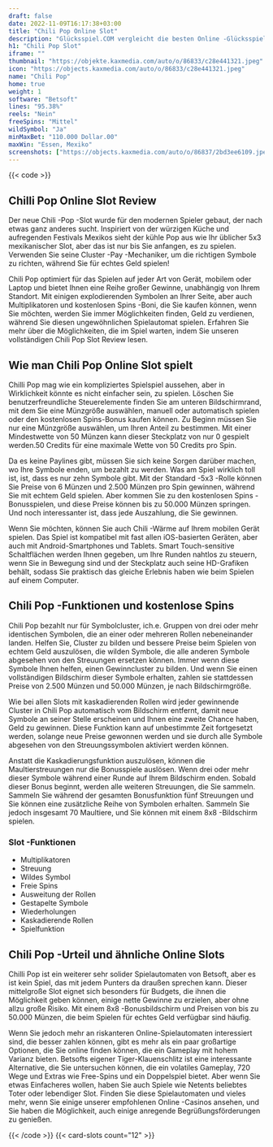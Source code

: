 ```yaml
---
draft: false
date: 2022-11-09T16:17:38+03:00
title: "Chili Pop Online Slot"
description: "Glücksspiel.COM vergleicht die besten Online -Glücksspiel -Sites und -spiele der Kanada.  Unabhängige Produktbewertungen und exklusive Anmeldeangebote. Jetzt spielen!"
h1: "Chili Pop Slot"
iframe: ""
thumbnail: "https://objekte.kaxmedia.com/auto/o/86833/c28e441321.jpeg"
icon: "https://objects.kaxmedia.com/auto/o/86833/c28e441321.jpeg"
name: "Chili Pop"
home: true
weight: 1
software: "Betsoft"
lines: "95.38%"
reels: "Nein"
freeSpins: "Mittel"
wildSymbol: "Ja"
minMaxBet: "110.000 Dollar.00"
maxWin: "Essen, Mexiko"
screenshots: ["https://objects.kaxmedia.com/auto/o/86837/2bd3ee6109.jpeg"]
---
```


{{< code >}}<h2>Chilli Pop Online Slot Review</h2><p>Der neue Chili -Pop -Slot wurde für den modernen Spieler gebaut, der nach etwas ganz anderes sucht. Inspiriert von der würzigen Küche und aufregenden Festivals Mexikos sieht der kühle Pop aus wie Ihr üblicher 5x3 mexikanischer Slot, aber das ist nur bis Sie anfangen, es zu spielen. Verwenden Sie seine Cluster -Pay -Mechaniker, um die richtigen Symbole zu richten, während Sie für echtes Geld spielen!</p><p>Chili Pop optimiert für das Spielen auf jeder Art von Gerät, mobilem oder Laptop und bietet Ihnen eine Reihe großer Gewinne, unabhängig von Ihrem Standort. Mit einigen explodierenden Symbolen an Ihrer Seite, aber auch Multiplikatoren und kostenlosen Spins -Boni, die Sie kaufen können, wenn Sie möchten, werden Sie immer Möglichkeiten finden, Geld zu verdienen, während Sie diesen ungewöhnlichen Spielautomat spielen. Erfahren Sie mehr über die Möglichkeiten, die im Spiel warten, indem Sie unseren vollständigen Chili Pop Slot Review lesen.</p><h2>Wie man Chili Pop Online Slot spielt</h2><p>Chilli Pop mag wie ein kompliziertes Spielspiel aussehen, aber in Wirklichkeit könnte es nicht einfacher sein, zu spielen. Löschen Sie benutzerfreundliche Steuerelemente finden Sie am unteren Bildschirmrand, mit dem Sie eine Münzgröße auswählen, manuell oder automatisch spielen oder den kostenlosen Spins-Bonus kaufen können. Zu Beginn müssen Sie nur eine Münzgröße auswählen, um Ihren Anteil zu bestimmen. Mit einer Mindestwette von 50 Münzen kann dieser Steckplatz von nur 0 gespielt werden.50 Credits für eine maximale Wette von 50 Credits pro Spin.</p><p>Da es keine Paylines gibt, müssen Sie sich keine Sorgen darüber machen, wo Ihre Symbole enden, um bezahlt zu werden. Was am Spiel wirklich toll ist, ist, dass es nur zehn Symbole gibt. Mit der Standard -5x3 -Rolle können Sie Preise von 6 Münzen und 2.500 Münzen pro Spin gewinnen, während Sie mit echtem Geld spielen. Aber kommen Sie zu den kostenlosen Spins -Bonusspielen, und diese Preise können bis zu 50.000 Münzen springen. Und noch interessanter ist, dass jede Auszahlung, die Sie gewinnen.</p><p>Wenn Sie möchten, können Sie auch Chili -Wärme auf Ihrem mobilen Gerät spielen. Das Spiel ist kompatibel mit fast allen iOS-basierten Geräten, aber auch mit Android-Smartphones und Tablets. Smart Touch-sensitive Schaltflächen werden Ihnen gegeben, um Ihre Runden nahtlos zu steuern, wenn Sie in Bewegung sind und der Steckplatz auch seine HD-Grafiken behält, sodass Sie praktisch das gleiche Erlebnis haben wie beim Spielen auf einem Computer.</p><h2>Chili Pop -Funktionen und kostenlose Spins</h2><p>Chili Pop bezahlt nur für Symbolcluster, ich.e. Gruppen von drei oder mehr identischen Symbolen, die an einer oder mehreren Rollen nebeneinander landen. Helfen Sie, Cluster zu bilden und bessere Preise beim Spielen von echtem Geld auszulösen, die wilden Symbole, die alle anderen Symbole abgesehen von den Streuungen ersetzen können. Immer wenn diese Symbole Ihnen helfen, einen Gewinncluster zu bilden. Und wenn Sie einen vollständigen Bildschirm dieser Symbole erhalten, zahlen sie stattdessen Preise von 2.500 Münzen und 50.000 Münzen, je nach Bildschirmgröße.</p><p>Wie bei allen Slots mit kaskadierenden Rollen wird jeder gewinnende Cluster in Chili Pop automatisch vom Bildschirm entfernt, damit neue Symbole an seiner Stelle erscheinen und Ihnen eine zweite Chance haben, Geld zu gewinnen. Diese Funktion kann auf unbestimmte Zeit fortgesetzt werden, solange neue Preise gewonnen werden und sie durch alle Symbole abgesehen von den Streuungssymbolen aktiviert werden können.</p><p>Anstatt die Kaskadierungsfunktion auszulösen, können die Maultierstreuungen nur die Bonusspiele auslösen. Wenn drei oder mehr dieser Symbole während einer Runde auf Ihrem Bildschirm enden. Sobald dieser Bonus beginnt, werden alle weiteren Streuungen, die Sie sammeln. Sammeln Sie während der gesamten Bonusfunktion fünf Streuungen und Sie können eine zusätzliche Reihe von Symbolen erhalten. Sammeln Sie jedoch insgesamt 70 Maultiere, und Sie können mit einem 8x8 -Bildschirm spielen.</p><h3>
Slot -Funktionen</h3><ul>
<li></span>
Multiplikatoren</li>
<li></span>
Streuung</li>
<li></span>
Wildes Symbol</li>
<li></span>
Freie Spins</li>
<li></span>
Ausweitung der Rollen</li>
<li></span>
Gestapelte Symbole</li>
<li></span>
Wiederholungen</li>
<li></span>
Kaskadierende Rollen</li>
<li></span>
Spielfunktion</li></ul><h2>Chili Pop -Urteil und ähnliche Online Slots</h2><p>Chilli Pop ist ein weiterer sehr solider Spielautomaten von Betsoft, aber es ist kein Spiel, das mit jedem Punters da draußen sprechen kann. Dieser mittelgroße Slot eignet sich besonders für Budgets, die ihnen die Möglichkeit geben können, einige nette Gewinne zu erzielen, aber ohne allzu große Risiko. Mit einem 8x8 -Bonusbildschirm und Preisen von bis zu 50.000 Münzen, die beim Spielen für echtes Geld verfügbar sind häufig.</p><p>Wenn Sie jedoch mehr an riskanteren Online-Spielautomaten interessiert sind, die besser zahlen können, gibt es mehr als ein paar großartige Optionen, die Sie online finden können, die ein Gameplay mit hohem Varianz bieten. Betsofts eigener Tiger-Klauenschlitz ist eine interessante Alternative, die Sie untersuchen können, die ein volatiles Gameplay, 720 Wege und Extras wie Free-Spins und ein Doppelspiel bietet. Aber wenn Sie etwas Einfacheres wollen, haben Sie auch Spiele wie Netents beliebtes Toter oder lebendiger Slot. Finden Sie diese Spielautomaten und vieles mehr, wenn Sie einige unserer empfohlenen Online -Casinos ansehen, und Sie haben die Möglichkeit, auch einige anregende Begrüßungsförderungen zu genießen.</p>{{< /code >}}
 {{< card-slots count="12" >}}